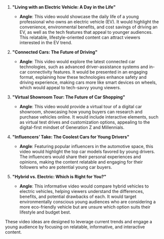 1. **"Living with an Electric Vehicle: A Day in the Life"**  
   - **Angle**: This video would showcase the daily life of a young professional who owns an electric vehicle (EV). It would highlight the convenience, environmental benefits, and cost savings of driving an EV, as well as the tech features that appeal to younger audiences. This relatable, lifestyle-oriented content can attract viewers interested in the EV trend.

2. **"Connected Cars: The Future of Driving"**  
   - **Angle**: This video would explore the latest connected car technologies, such as advanced driver-assistance systems and in-car connectivity features. It would be presented in an engaging format, explaining how these technologies enhance safety and driving experience, making cars more like smart devices on wheels, which would appeal to tech-savvy young viewers.

3. **"Virtual Showroom Tour: The Future of Car Shopping"**  
   - **Angle**: This video would provide a virtual tour of a digital car showroom, showcasing how young buyers can research and purchase vehicles online. It would include interactive elements, such as virtual test drives and customization options, appealing to the digital-first mindset of Generation Z and Millennials.

4. **"Influencers’ Take: The Coolest Cars for Young Drivers"**  
   - **Angle**: Featuring popular influencers in the automotive space, this video would highlight the top car models favored by young drivers. The influencers would share their personal experiences and opinions, making the content relatable and engaging for their followers who are potential young car buyers.

5. **"Hybrid vs. Electric: Which is Right for You?"**  
   - **Angle**: This informative video would compare hybrid vehicles to electric vehicles, helping viewers understand the differences, benefits, and potential drawbacks of each. It would target environmentally conscious young audiences who are considering a more eco-friendly vehicle but are unsure which option suits their lifestyle and budget best.

These video ideas are designed to leverage current trends and engage a young audience by focusing on relatable, informative, and interactive content.